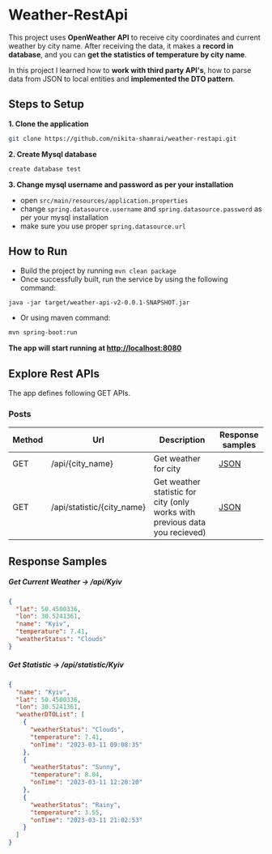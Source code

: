 # Weather-RestApi
This project uses **OpenWeather API** to receive city coordinates and current weather by city name.
After receiving the data, it makes a **record in database**, and you can **get the statistics of temperature by city name**.

In this project I learned how to **work with third party API's**, how to parse data from JSON to local entities 
and **implemented the DTO pattern**. 

## Steps to Setup

**1. Clone the application**

```bash
git clone https://github.com/nikita-shamrai/weather-restapi.git
```

**2. Create Mysql database**
```bash
create database test
```

**3. Change mysql username and password as per your installation**

+ open `src/main/resources/application.properties`
+ change `spring.datasource.username` and `spring.datasource.password` as per your mysql installation
+ make sure you use proper `spring.datasource.url` 

## How to Run

* Build the project by running `mvn clean package`
* Once successfully built, run the service by using the following command:
```
java -jar target/weather-api-v2-0.0.1-SNAPSHOT.jar
```
* Or using maven command:
```bash
mvn spring-boot:run
```
**The app will start running at <http://localhost:8080>**

## Explore Rest APIs

The app defines following GET APIs.

### Posts

| Method | Url                        | Description                                                                 | Response samples      |
| ------ |----------------------------|-----------------------------------------------------------------------------|-----------------------|
| GET    | /api/{city_name}           | Get weather for city                                                        | [JSON](#getweather)   ||
| GET    | /api/statistic/{city_name} | Get weather statistic for city (only works with previous data you recieved) | [JSON](#getstatistic) ||

## Response Samples

##### <a id="getweather">Get Current Weather -> /api/Kyiv</a>
```json
{
  "lat": 50.4500336,
  "lon": 30.5241361,
  "name": "Kyiv",
  "temperature": 7.41,
  "weatherStatus": "Clouds"
}
```

##### <a id="getstatistic">Get Statistic -> /api/statistic/Kyiv</a>
```json
{
  "name": "Kyiv",
  "lat": 50.4500336,
  "lon": 30.5241361,
  "weatherDTOList": [
    {
      "weatherStatus": "Clouds",
      "temperature": 7.41,
      "onTime": "2023-03-11 09:08:35"
    },
    {
      "weatherStatus": "Sunny",
      "temperature": 8.04,
      "onTime": "2023-03-11 12:20:20"
    },
    {
      "weatherStatus": "Rainy",
      "temperature": 3.55,
      "onTime": "2023-03-11 21:02:53"
    }
  ]
}
```
